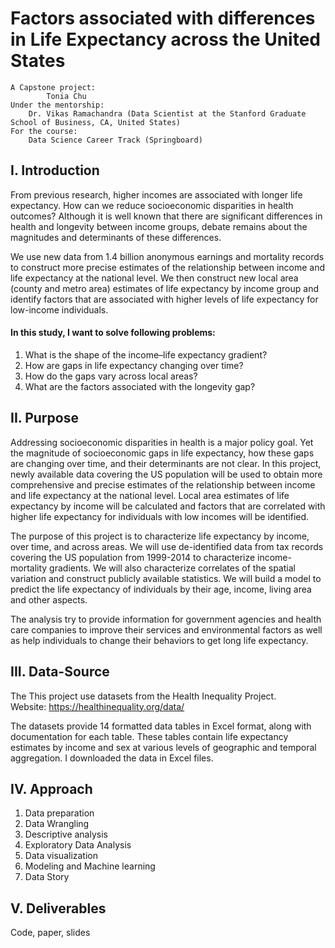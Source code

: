 # Factors associated with differences in Life Expectancy across the United States
	A Capstone project:  
        	Tonia Chu  
	Under the mentorship:  
 	  	Dr. Vikas Ramachandra (Data Scientist at the Stanford Graduate School of Business, CA, United States)  
	For the course:  
	  	Data Science Career Track (Springboard) 

## I. Introduction
From previous research, higher incomes are associated with longer life expectancy. How can we reduce socioeconomic disparities in health outcomes? Although it is well known that there are significant differences in health and longevity between income groups, debate remains about the magnitudes and determinants of these differences.     

We use new data from 1.4 billion anonymous earnings and mortality records to construct more precise estimates of the relationship between income and life expectancy at the national level. We then construct new local area (county and metro area) estimates of life expectancy by income group and identify factors that are associated with higher levels of life expectancy for low-income individuals.      
#### In this study, I want to solve following problems:  
1. What is the shape of the income–life expectancy gradient?
2. How are gaps in life expectancy changing over time?
3. How do the gaps vary across local areas?
4. What are the factors associated with the longevity gap? 

## II. Purpose
Addressing socioeconomic disparities in health is a major policy goal. Yet the magnitude of socioeconomic gaps in life expectancy, how these gaps are changing over time, and their determinants are not clear. In this project, newly available data covering the US population will be used to obtain more comprehensive and precise estimates of the relationship between income and life expectancy at the national level. Local area estimates of life expectancy by income will be calculated and factors that are correlated with higher life expectancy for individuals with low incomes will be identified.  

The purpose of this project is to characterize life expectancy by income, over time, and across areas. We will use de-identified data from tax records covering the US population from 1999-2014 to characterize income-mortality gradients. We will also characterize correlates of the spatial variation and construct publicly available statistics. We will build a model to predict the life expectancy of individuals by their age, income, living area and other aspects.   

The analysis try to provide information for government agencies and  health care companies to improve their services and environmental factors as well as help individuals to change their behaviors to get long life expectancy.

## III. Data-Source
The This project use datasets from the Health Inequality Project.  
Website: https://healthinequality.org/data/  

The datasets provide 14 formatted data tables in Excel format, along with documentation for each table. These tables contain life expectancy estimates by income and sex at various levels of geographic and temporal aggregation. I downloaded the data in Excel files. 

## IV. Approach
1. Data preparation
2. Data Wrangling
3. Descriptive analysis
4. Exploratory Data Analysis
5. Data visualization
6. Modeling and Machine learning
7. Data Story

## V. Deliverables
Code, paper, slides 
